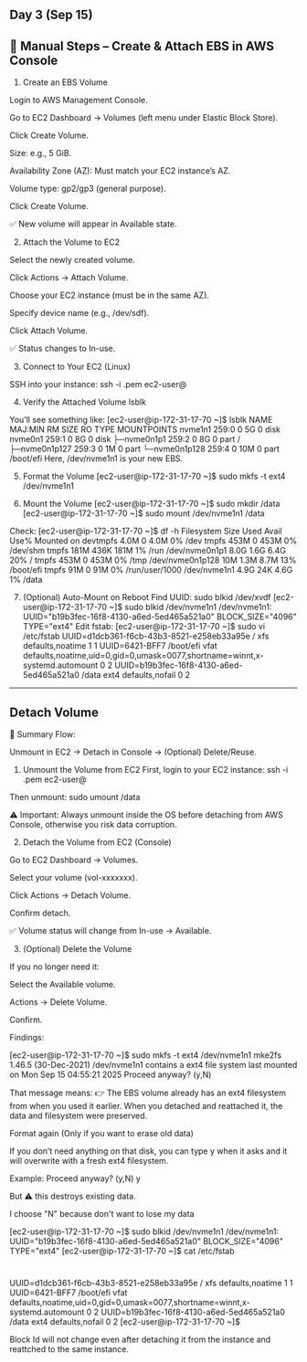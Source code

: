 Day 3 (Sep 15)
------------------------------------------------------
🔧 Manual Steps – Create & Attach EBS in AWS Console
------------------------------------------------------
1. Create an EBS Volume

Login to AWS Management Console.

Go to EC2 Dashboard → Volumes (left menu under Elastic Block Store).

Click Create Volume.

Size: e.g., 5 GiB.

Availability Zone (AZ): Must match your EC2 instance’s AZ.

Volume type: gp2/gp3 (general purpose).

Click Create Volume.

✅ New volume will appear in Available state.


2. Attach the Volume to EC2

Select the newly created volume.

Click Actions → Attach Volume.

Choose your EC2 instance (must be in the same AZ).

Specify device name (e.g., /dev/sdf).

Click Attach Volume.

✅ Status changes to In-use.

3. Connect to Your EC2 (Linux)

SSH into your instance:
ssh -i <your-key>.pem ec2-user@<public-ip>

4. Verify the Attached Volume
lsblk

You’ll see something like:
[ec2-user@ip-172-31-17-70 ~]$ lsblk
NAME          MAJ:MIN RM SIZE RO TYPE MOUNTPOINTS
nvme1n1       259:0    0   5G  0 disk
nvme0n1       259:1    0   8G  0 disk
├─nvme0n1p1   259:2    0   8G  0 part /
├─nvme0n1p127 259:3    0   1M  0 part
└─nvme0n1p128 259:4    0  10M  0 part /boot/efi
Here, /dev/nvme1n1 is your new EBS.

5. Format the Volume
[ec2-user@ip-172-31-17-70 ~]$ sudo mkfs -t ext4 /dev/nvme1n1

6. Mount the Volume
[ec2-user@ip-172-31-17-70 ~]$ sudo mkdir /data
[ec2-user@ip-172-31-17-70 ~]$ sudo mount /dev/nvme1n1 /data

Check:
[ec2-user@ip-172-31-17-70 ~]$ df -h
Filesystem        Size  Used Avail Use% Mounted on
devtmpfs          4.0M     0  4.0M   0% /dev
tmpfs             453M     0  453M   0% /dev/shm
tmpfs             181M  436K  181M   1% /run
/dev/nvme0n1p1    8.0G  1.6G  6.4G  20% /
tmpfs             453M     0  453M   0% /tmp
/dev/nvme0n1p128   10M  1.3M  8.7M  13% /boot/efi
tmpfs              91M     0   91M   0% /run/user/1000
/dev/nvme1n1      4.9G   24K  4.6G   1% /data

7. (Optional) Auto-Mount on Reboot
Find UUID:
sudo blkid /dev/xvdf
[ec2-user@ip-172-31-17-70 ~]$ sudo blkid /dev/nvme1n1
/dev/nvme1n1: UUID="b19b3fec-16f8-4130-a6ed-5ed465a521a0" BLOCK_SIZE="4096" TYPE="ext4"
Edit fstab:
[ec2-user@ip-172-31-17-70 ~]$ sudo vi /etc/fstab
UUID=d1dcb361-f6cb-43b3-8521-e258eb33a95e     /           xfs    defaults,noatime  1   1
UUID=6421-BFF7        /boot/efi       vfat    defaults,noatime,uid=0,gid=0,umask=0077,shortname=winnt,x-systemd.automount 0 2
UUID=b19b3fec-16f8-4130-a6ed-5ed465a521a0     /data       ext4   defaults,nofail 0 2
---------------
Detach Volume
---------------
🔑 Summary Flow:

Unmount in EC2 → Detach in Console → (Optional) Delete/Reuse.

1. Unmount the Volume from EC2
First, login to your EC2 instance:
ssh -i <your-key>.pem ec2-user@<public-ip>

Then unmount:
sudo umount /data

⚠️ Important: Always unmount inside the OS before detaching from AWS Console, otherwise you risk data corruption.

2. Detach the Volume from EC2 (Console)

Go to EC2 Dashboard → Volumes.

Select your volume (vol-xxxxxxx).

Click Actions → Detach Volume.

Confirm detach.

✅ Volume status will change from In-use → Available.

3. (Optional) Delete the Volume

If you no longer need it:

Select the Available volume.

Actions → Delete Volume.

Confirm.


Findings:

[ec2-user@ip-172-31-17-70 ~]$ sudo mkfs -t ext4 /dev/nvme1n1
mke2fs 1.46.5 (30-Dec-2021)
/dev/nvme1n1 contains a ext4 file system
        last mounted on Mon Sep 15 04:55:21 2025
Proceed anyway? (y,N)

That message means:
👉 The EBS volume already has an ext4 filesystem from when you used it earlier.
When you detached and reattached it, the data and filesystem were preserved.

Format again (Only if you want to erase old data)

If you don’t need anything on that disk, you can type y when it asks and it will overwrite with a fresh ext4 filesystem.

Example:
Proceed anyway? (y,N) y

But ⚠️ this destroys existing data.

I choose "N" because don't want to lose my data

[ec2-user@ip-172-31-17-70 ~]$ sudo blkid /dev/nvme1n1
/dev/nvme1n1: UUID="b19b3fec-16f8-4130-a6ed-5ed465a521a0" BLOCK_SIZE="4096" TYPE="ext4"
[ec2-user@ip-172-31-17-70 ~]$ cat /etc/fstab
#
UUID=d1dcb361-f6cb-43b3-8521-e258eb33a95e     /           xfs    defaults,noatime  1   1
UUID=6421-BFF7        /boot/efi       vfat    defaults,noatime,uid=0,gid=0,umask=0077,shortname=winnt,x-systemd.automount 0 2
UUID=b19b3fec-16f8-4130-a6ed-5ed465a521a0     /data       ext4   defaults,nofail 0 2
[ec2-user@ip-172-31-17-70 ~]$

Block Id will not change even after detaching it from the instance and reattched to the same instance. 
